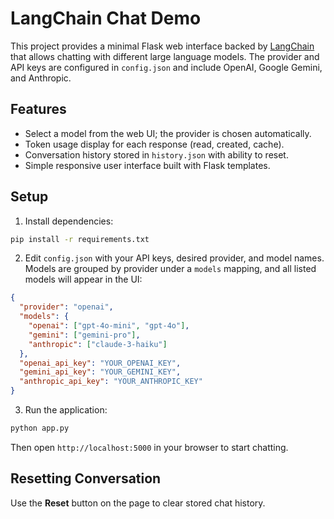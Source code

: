 # LangChain Chat Demo

This project provides a minimal Flask web interface backed by [LangChain](https://python.langchain.com/) that allows chatting with different large language models. The provider and API keys are configured in `config.json` and include OpenAI, Google Gemini, and Anthropic.

## Features

- Select a model from the web UI; the provider is chosen automatically.
- Token usage display for each response (read, created, cache).
- Conversation history stored in `history.json` with ability to reset.
- Simple responsive user interface built with Flask templates.

## Setup

1. Install dependencies:

```bash
pip install -r requirements.txt
```

2. Edit `config.json` with your API keys, desired provider, and model names. Models are grouped by provider under a `models` mapping, and all listed models will appear in the UI:

```json
{ 
  "provider": "openai",
  "models": {
    "openai": ["gpt-4o-mini", "gpt-4o"],
    "gemini": ["gemini-pro"],
    "anthropic": ["claude-3-haiku"]
  },
  "openai_api_key": "YOUR_OPENAI_KEY",
  "gemini_api_key": "YOUR_GEMINI_KEY",
  "anthropic_api_key": "YOUR_ANTHROPIC_KEY"
}
```

3. Run the application:

```bash
python app.py
```

Then open `http://localhost:5000` in your browser to start chatting.

## Resetting Conversation

Use the **Reset** button on the page to clear stored chat history.
